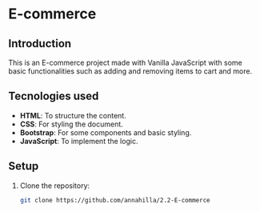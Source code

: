 # E-commerce

## Introduction

This is an E-commerce project made with Vanilla JavaScript with some basic functionalities such as adding and removing items to cart and more.

## Tecnologies used

- **HTML**: To structure the content.
- **CSS**: For styling the document.
- **Bootstrap**: For some components and basic styling.
- **JavaScript**: To implement the logic.

## Setup

1. Clone the repository:

   ```bash
   git clone https://github.com/annahilla/2.2-E-commerce
   ```
